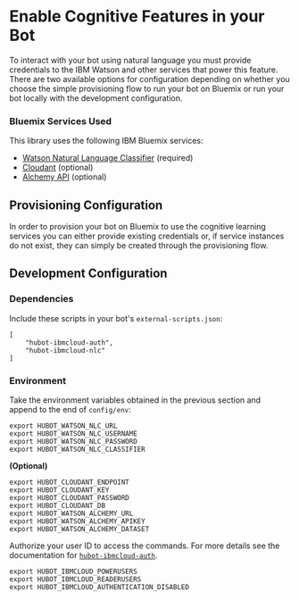 # Enable Cognitive Features in your Bot

To interact with your bot using natural language you must provide credentials to the IBM Watson and other services that power this feature. There are two available options for configuration depending on whether you choose the simple provisioning flow to run your bot on Bluemix or run your bot locally with the development configuration.

### Bluemix Services Used

This library uses the following IBM Bluemix services:
- [Watson Natural Language Classifier](https://github.com/ibm-cloud-solutions/hubot-ibmcloud-nlc/blob/master/docs/setup/nlc.md) (required)
- [Cloudant](https://github.com/ibm-cloud-solutions/hubot-ibmcloud-nlc/blob/master/docs/setup/cloudant.md) (optional)
- [Alchemy API](https://github.com/ibm-cloud-solutions/hubot-ibmcloud-nlc/blob/master/docs/setup/alchemy.md) (optional)

## Provisioning Configuration

In order to provision your bot on Bluemix to use the cognitive learning services you can either provide existing credentials or, if service instances do not exist, they can simply be created through the provisioning flow.

## Development Configuration

### Dependencies

Include these scripts in your bot's `external-scripts.json`:
```
[
	"hubot-ibmcloud-auth",
	"hubot-ibmcloud-nlc"
]
```

### Environment

Take the environment variables obtained in the previous section and append to the end of `config/env`:
```
export HUBOT_WATSON_NLC_URL
export HUBOT_WATSON_NLC_USERNAME
export HUBOT_WATSON_NLC_PASSWORD
export HUBOT_WATSON_NLC_CLASSIFIER
```

**(Optional)**
```
export HUBOT_CLOUDANT_ENDPOINT
export HUBOT_CLOUDANT_KEY
export HUBOT_CLOUDANT_PASSWORD
export HUBOT_CLOUDANT_DB
export HUBOT_WATSON_ALCHEMY_URL
export HUBOT_WATSON_ALCHEMY_APIKEY
export HUBOT_WATSON_ALCHEMY_DATASET
```

Authorize your user ID to access the commands. For more details see the documentation for [`hubot-ibmcloud-auth`](https://github.com/ibm-cloud-solutions/hubot-ibmcloud-auth#usage).
```
export HUBOT_IBMCLOUD_POWERUSERS
export HUBOT_IBMCLOUD_READERUSERS
export HUBOT_IBMCLOUD_AUTHENTICATION_DISABLED
```
